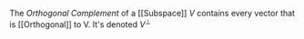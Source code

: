 The _Orthogonal Complement_ of a [[Subspace]] $V$ contains every vector that is [[Orthogonal]] to V. It's denoted $V^{\perp}$

